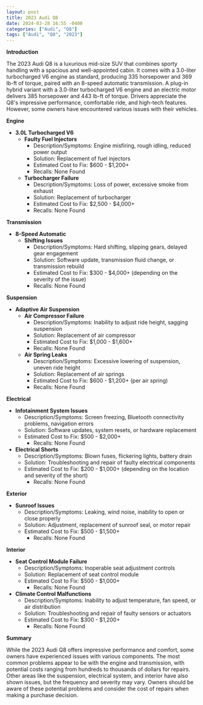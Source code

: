 ```yaml
---
layout: post
title: 2023 Audi Q8
date: 2024-03-28 16:55 -0400
categories: ["Audi", "Q8"]
tags: ["Audi", "Q8", "2023"]
---
```

**Introduction**

The 2023 Audi Q8 is a luxurious mid-size SUV that combines sporty handling with a spacious and well-appointed cabin. It comes with a 3.0-liter turbocharged V6 engine as standard, producing 335 horsepower and 369 lb-ft of torque, paired with an 8-speed automatic transmission. A plug-in hybrid variant with a 3.0-liter turbocharged V6 engine and an electric motor delivers 385 horsepower and 443 lb-ft of torque. Drivers appreciate the Q8's impressive performance, comfortable ride, and high-tech features. However, some owners have encountered various issues with their vehicles.

**Engine**

* **3.0L Turbocharged V6**
    * **Faulty Fuel Injectors**
        * Description/Symptoms: Engine misfiring, rough idling, reduced power output
        * Solution: Replacement of fuel injectors
        * Estimated Cost to Fix: $600 - $1,200+
        * Recalls: None Found
    * **Turbocharger Failure**
        * Description/Symptoms: Loss of power, excessive smoke from exhaust
        * Solution: Replacement of turbocharger
        * Estimated Cost to Fix: $2,500 - $4,000+
        * Recalls: None Found

**Transmission**

* **8-Speed Automatic**
    * **Shifting Issues**
        * Description/Symptoms: Hard shifting, slipping gears, delayed gear engagement
        * Solution: Software update, transmission fluid change, or transmission rebuild
        * Estimated Cost to Fix: $300 - $4,000+ (depending on the severity of the issue)
        * Recalls: None Found

**Suspension**

* **Adaptive Air Suspension**
    * **Air Compressor Failure**
        * Description/Symptoms: Inability to adjust ride height, sagging suspension
        * Solution: Replacement of air compressor
        * Estimated Cost to Fix: $1,000 - $1,600+
        * Recalls: None Found
    * **Air Spring Leaks**
        * Description/Symptoms: Excessive lowering of suspension, uneven ride height
        * Solution: Replacement of air springs
        * Estimated Cost to Fix: $600 - $1,200+ (per air spring)
        * Recalls: None Found

**Electrical**

* **Infotainment System Issues**
    * Description/Symptoms: Screen freezing, Bluetooth connectivity problems, navigation errors
    * Solution: Software updates, system resets, or hardware replacement
    * Estimated Cost to Fix: $500 - $2,000+
        * Recalls: None Found
* **Electrical Shorts**
    * Description/Symptoms: Blown fuses, flickering lights, battery drain
    * Solution: Troubleshooting and repair of faulty electrical components
    * Estimated Cost to Fix: $200 - $1,000+ (depending on the location and severity of the short)
        * Recalls: None Found

**Exterior**

* **Sunroof Issues**
    * Description/Symptoms: Leaking, wind noise, inability to open or close properly
    * Solution: Adjustment, replacement of sunroof seal, or motor repair
    * Estimated Cost to Fix: $500 - $1,500+
        * Recalls: None Found

**Interior**

* **Seat Control Module Failure**
    * Description/Symptoms: Inoperable seat adjustment controls
    * Solution: Replacement of seat control module
    * Estimated Cost to Fix: $500 - $1,000+
        * Recalls: None Found
* **Climate Control Malfunctions**
    * Description/Symptoms: Inability to adjust temperature, fan speed, or air distribution
    * Solution: Troubleshooting and repair of faulty sensors or actuators
    * Estimated Cost to Fix: $300 - $1,200+
        * Recalls: None Found

**Summary**

While the 2023 Audi Q8 offers impressive performance and comfort, some owners have experienced issues with various components. The most common problems appear to be with the engine and transmission, with potential costs ranging from hundreds to thousands of dollars for repairs. Other areas like the suspension, electrical system, and interior have also shown issues, but the frequency and severity may vary. Owners should be aware of these potential problems and consider the cost of repairs when making a purchase decision.
